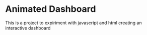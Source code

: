 # Animated Dashboard

This is a project to expiriment with javascript and html creating an interactive dashboard
